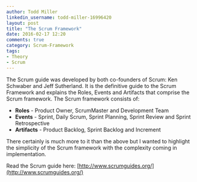 ```yaml
---
author: Todd Miller
linkedin_username: todd-miller-16996420
layout: post
title: "The Scrum Framework"
date: 2016-02-17 12:20
comments: true
category: Scrum-Framework
tags:
- Theory
- Scrum
---
```


The Scrum guide was developed by both co-founders of Scrum: Ken Schwaber and Jeff Sutherland. It is the definitive guide to the Scrum Framework and explains the Roles, Events and Artifacts that comprise the Scrum framework. The Scrum framework consists of:

+ **Roles** - Product Owner, ScrumMaster and Development Team
+ **Events** - Sprint, Daily Scrum, Sprint Planning, Sprint Review and Sprint Retrospective
+ **Artifacts** - Product Backlog, Sprint Backlog and Increment

There certainly is much more to it than the above but I wanted to highlight the simplicity of the Scrum framework with the complexity coming in implementation.

Read the Scrum guide here: [http://www.scrumguides.org/](http://www.scrumguides.org/)
